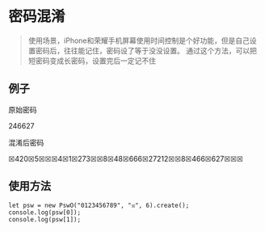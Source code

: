 # 密码混淆
> 使用场景，iPhone和荣耀手机屏幕使用时间控制是个好功能，但是自己设置密码后，往往能记住，密码设了等于没没设置。
> 通过这个方法，可以把短密码变成长密码，设置完后一定记不住

## 例子

原始密码 

246627

混淆后密码 

☒420☒5☒☒☒4☒1☒273☒☒8☒48☒666☒27212☒☒8☒466☒627☒☒☒
## 使用方法
```
let psw = new PswO("0123456789", "☒", 6).create();
console.log(psw[0]);
console.log(psw[1]);
```
